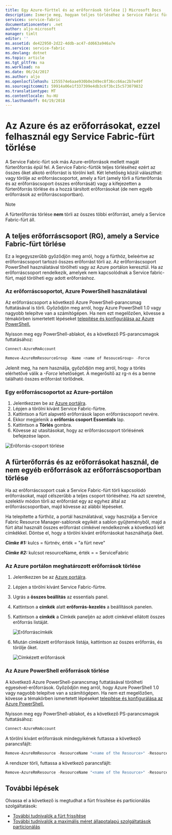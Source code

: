 ```yaml
---
title: Egy Azure-fürttel és az erőforrások törlése |} Microsoft Docs
description: Ismerje meg, hogyan teljes törléséhez a Service Fabric fürt, vagy törli a fürtöt tartalmazó erőforráscsoportot, vagy szelektív módon törli az erőforrásokat.
services: service-fabric
documentationcenter: .net
author: aljo-microsoft
manager: timlt
editor: ''
ms.assetid: de422950-2d22-4ddb-ac47-dd663a946a7e
ms.service: service-fabric
ms.devlang: dotnet
ms.topic: article
ms.tgt_pltfrm: na
ms.workload: na
ms.date: 06/24/2017
ms.author: aljo
ms.openlocfilehash: 1255574e6aae930b0e349ec8f36cc66ac2b7e49f
ms.sourcegitcommit: 59914a06e1f337399e4db3c6f3bc15c573079832
ms.translationtype: MT
ms.contentlocale: hu-HU
ms.lasthandoff: 04/19/2018
---
```

# <a name="delete-a-service-fabric-cluster-on-azure-and-the-resources-it-uses"></a>Az Azure és az erőforrásokat, ezzel felhasznál egy Service Fabric-fürt törlése
A Service Fabric-fürt sok más Azure-erőforrások mellett magát fürterőforrás épül fel. A Service Fabric-fürtök teljes törléséhez ezért az összes őket alkotó erőforrást is törölni kell.
Két lehetőség közül választhat: vagy törölje az erőforráscsoportot, amely a fürt (amely törli a fürterőforrás és az erőforráscsoport összes erőforrását) vagy a kifejezetten a fürterőforrás törlése és a hozzá társított erőforrásokat (de nem egyéb erőforrások az erőforráscsoportban).

> [!NOTE]
> A fürterőforrás törlése **nem** törli az összes többi erőforrást, amely a Service Fabric-fürt áll.
> 
> 

## <a name="delete-the-entire-resource-group-rg-that-the-service-fabric-cluster-is-in"></a>A teljes erőforráscsoport (RG), amely a Service Fabric-fürt törlése
Ez a legegyszerűbb győződjön meg arról, hogy a fürthöz, beleértve az erőforráscsoport tartozó összes erőforrást törli az. Az erőforráscsoport PowerShell használatával törölheti vagy az Azure portálon keresztül. Ha az erőforráscsoport rendelkezik, amelyek nem kapcsolódnak a Service fabric-fürt, majd törölheti egy adott erőforráshoz.

### <a name="delete-the-resource-group-using-azure-powershell"></a>Az erőforráscsoportot, Azure PowerShell használatával
Az erőforráscsoport a következő Azure PowerShell-parancsmag futtatásával is törli. Győződjön meg arról, hogy Azure PowerShell 1.0 vagy nagyobb telepítve van a számítógépen. Ha nem ezt megelőzően, kövesse a témakörben ismertetett lépéseket [telepítése és konfigurálása az Azure PowerShell.](/powershell/azure/overview)

Nyisson meg egy PowerShell-ablakot, és a következő PS-parancsmagok futtatásához:

```powershell
Connect-AzureRmAccount

Remove-AzureRmResourceGroup -Name <name of ResouceGroup> -Force
```

Jelenít meg, ha nem használja, győződjön meg arról, hogy a törlés elérhetővé válik a *-Force* lehetőséget. A megerősítő az rg-n és a benne található összes erőforrást törlődnek.

### <a name="delete-a-resource-group-in-the-azure-portal"></a>Egy erőforráscsoportot az Azure-portálon
1. Jelentkezzen be az [Azure portálra](https://portal.azure.com).
2. Lépjen a törölni kívánt Service Fabric-fürtre.
3. Kattintson a fürt alapvető erőforrások lapon erőforráscsoport nevére.
4. Ekkor megjelenik a **erőforrás csoport Essentials** lap.
5. Kattintson a **Törlés** gombra.
6. Kövesse az utasításokat, hogy az erőforráscsoport törlésének befejezése lapon.

![Erőforrás-csoport törlése][ResourceGroupDelete]

## <a name="delete-the-cluster-resource-and-the-resources-it-uses-but-not-other-resources-in-the-resource-group"></a>A fürterőforrás és az erőforrásokat használ, de nem egyéb erőforrások az erőforráscsoportban törlése
Ha az erőforráscsoport csak a Service Fabric-fürt törli kapcsolódó erőforrásokat, majd célszerűbb a teljes csoport törléséhez. Ha azt szeretné, szelektív módon törli az erőforrást egy az egyhez által az erőforráscsoportban, majd kövesse az alábbi lépéseket.

Ha telepítette a fürthöz, a portál használatával, vagy használja a Service Fabric Resource Manager-sablonok egyikét a sablon gyűjteményből, majd a fürt által használt összes erőforrást címkével rendelkeznek a következő két címkékkel. Döntse el, hogy a törölni kívánt erőforrásokat használhatja őket.

***Címke #1:*** kulcs = fürtnév, érték = "a fürt neve"

***Címke #2:*** kulcsot resourceName, érték = = ServiceFabric

### <a name="delete-specific-resources-in-the-azure-portal"></a>Az Azure portálon meghatározott erőforrások törlése
1. Jelentkezzen be az [Azure portálra](https://portal.azure.com).
2. Lépjen a törölni kívánt Service Fabric-fürtre.
3. Ugrás a **összes beállítás** az essentials panel.
4. Kattintson a **címkék** alatt **erőforrás-kezelés** a beállítások panelen.
5. Kattintson a **címkék** a Címkék paneljén az adott címkével ellátott összes erőforrás listáját.
   
    ![Erőforráscímkék][ResourceTags]
6. Miután címkézett erőforrások listája, kattintson az összes erőforrás, és törölje őket.
   
    ![Címkézett erőforrások][TaggedResources]

### <a name="delete-the-resources-using-azure-powershell"></a>Az Azure PowerShell erőforrások törlése
A következő Azure PowerShell-parancsmag futtatásával törölheti egyesével-erőforrások. Győződjön meg arról, hogy Azure PowerShell 1.0 vagy nagyobb telepítve van a számítógépen. Ha nem ezt megelőzően, kövesse a témakörben ismertetett lépéseket [telepítése és konfigurálása az Azure PowerShell.](/powershell/azure/overview)

Nyisson meg egy PowerShell-ablakot, és a következő PS-parancsmagok futtatásához:

```powershell
Connect-AzureRmAccount
```
A törölni kívánt erőforrások mindegyikének futtassa a következő parancsfájlt:

```powershell
Remove-AzureRmResource -ResourceName "<name of the Resource>" -ResourceType "<Resource Type>" -ResourceGroupName "<name of the resource group>" -Force
```

A rendszer törli, futtassa a következő parancsfájlt:

```powershell
Remove-AzureRmResource -ResourceName "<name of the Resource>" -ResourceType "Microsoft.ServiceFabric/clusters" -ResourceGroupName "<name of the resource group>" -Force
```

## <a name="next-steps"></a>További lépések
Olvassa el a következő is megtudhat a fürt frissítése és particionálás szolgáltatások:

* [További tudnivalók a fürt frissítése](service-fabric-cluster-upgrade.md)
* [További tudnivalók a maximális méret állapotalapú szolgáltatások particionálás](service-fabric-concepts-partitioning.md)

<!--Image references-->
[ResourceGroupDelete]: ./media/service-fabric-cluster-delete/ResourceGroupDelete.PNG

[ResourceTags]: ./media/service-fabric-cluster-delete/ResourceTags.png

[TaggedResources]: ./media/service-fabric-cluster-delete/TaggedResources.PNG
